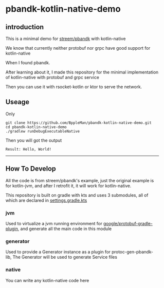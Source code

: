 # pbandk-kotlin-native-demo

## introduction

This is a minimal demo for [streem/pbandk](https://github.com/streem/pbandk) with kotlin-native

We know that currently neither protobuf nor grpc have good support for kotlin-native

When I found pbandk. 

After learning about it, I made this repository for the minimal implementation of kotlin-native with protobuf and grpc service

Then you can use it with rsocket-kotlin or ktor to serve the network.

## Useage

Only

```
git clone https://github.com/BppleMan/pbandk-kotlin-native-demo.git
cd pbandk-kotlin-native-demo
./gradlew runDebugExecutableNative
```

Then you will got the output

```
Result: Hello, World!
```

---

## How To Develop

All the code is from streem/pbandk's example, just the original example is for kotlin-jvm, and after I retrofit it, it will work for kotlin-native.

This repository is built on gradle with kts and uses 3 submodules, all of which are declared in [settings.gradle.kts](settings.gradle.kts)

### jvm

Used to virtualize a jvm running environment for [google/protobuf-gradle-plugin](https://github.com/google/protobuf-gradle-plugin), and generate all the main code in this module

### generator

Used to provide a Generator instance as a plugin for protoc-gen-pbandk-lib, The Generator will be used to generate Service files

### native

You can write any kotlin-native code here
